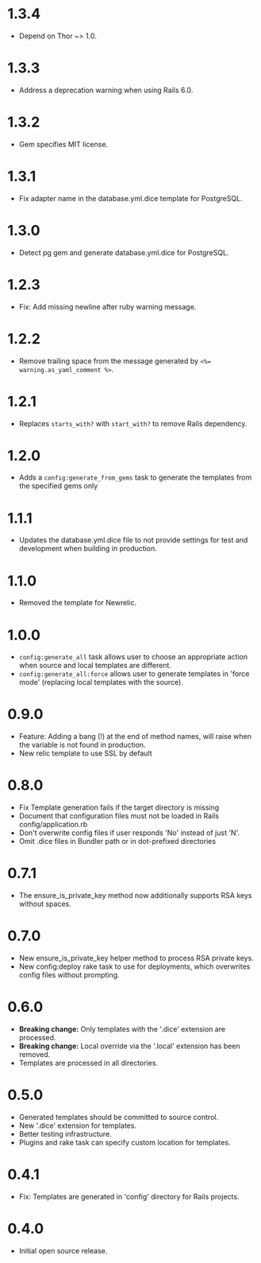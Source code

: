 # 1.3.4
* Depend on Thor ~> 1.0.

# 1.3.3
* Address a deprecation warning when using Rails 6.0.

# 1.3.2
* Gem specifies MIT license.

# 1.3.1
* Fix adapter name in the database.yml.dice template for PostgreSQL.

# 1.3.0
* Detect pg gem and generate database.yml.dice for PostgreSQL.

# 1.2.3
* Fix: Add missing newline after ruby warning message.

# 1.2.2
* Remove trailing space from the message generated by `<%= warning.as_yaml_comment %>`.

# 1.2.1
* Replaces `starts_with?` with `start_with?` to remove Rails dependency.

# 1.2.0
* Adds a `config:generate_from_gems` task to generate the templates from the specified gems only

# 1.1.1
* Updates the database.yml.dice file to not provide settings for test and development when
 building in production.

# 1.1.0
* Removed the template for Newrelic.

# 1.0.0
* `config:generate_all` task allows user to choose an appropriate action when source and local templates are different.
* `config:generate_all:force` allows user to generate templates in 'force mode' (replacing local templates with the source).

# 0.9.0
* Feature: Adding a bang (!) at the end of method names, will raise when the variable
 is not found in production.
* New relic template to use SSL by default

# 0.8.0
* Fix Template generation fails if the target directory is missing
* Document that configuration files must not be loaded in Rails config/application.rb
* Don't overwrite config files if user responds 'No' instead of just 'N'.
* Omit .dice files in Bundler path or in dot-prefixed directories

# 0.7.1
* The ensure_is_private_key method now additionally supports RSA keys without spaces.

# 0.7.0
* New ensure_is_private_key helper method to process RSA private keys.
* New config:deploy rake task to use for deployments, which overwrites config files without prompting.

# 0.6.0
* **Breaking change:** Only templates with the '.dice' extension are processed.
* **Breaking change:** Local override via the '.local' extension has been removed.
* Templates are processed in all directories.

# 0.5.0
* Generated templates should be committed to source control.
* New '.dice' extension for templates.
* Better testing infrastructure.
* Plugins and rake task can specify custom location for templates.

# 0.4.1
* Fix: Templates are generated in 'config' directory for Rails projects.

# 0.4.0
* Initial open source release.
